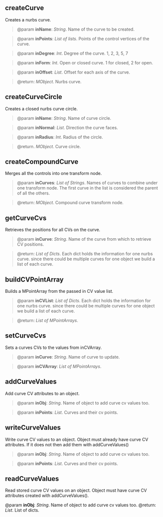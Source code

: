 ## createCurve ##

Creates a nurbs curve.

> @param **inName**: _String_. Name of the curve to be created.

> @param **inPoints**: _List of lists_. Points of the control vertices of the curve.

> @param **inDegree**: _Int_. Degree of the curve. 1, 2, 3, 5, 7

> @param **inForm**: _Int_. Open or closed curve. 1 for closed, 2 for open.

> @param **inOffset**: _List_. Offset for each axis of the curve.

> @return: _MObject_. Nurbs curve.

## createCurveCircle ##

Creates a closed nurbs curve circle.

> @param **inName**: _String_. Name of curve circle.

> @param **inNormal**: _List_. Direction the curve faces.

> @param **inRadius**: _Int_. Radius of the circle.

> @return. _MObject_. Curve circle.

## createCompoundCurve ##

Merges all the controls into one transform node.

> @param **inCurves**: _List of Strings_. Names of curves to combine under one transform node. The first curve in the list is considered the parent of all the others.

> @return: _MObject_. Compound curve transform node.

## getCurveCvs ##

Retrieves the positions for all CVs on the curve.

> @param **inCurve**: _String_. Name of the curve from which to retrieve CV positions.

> @return: _List of Dicts_. Each dict holds the information for one nurbs curve. since there could be multiple curves for one object we build a list of each curve.

## buildCVPointArray ##

Builds a MPointArray from the passed in CV value list.

> @param **inCVList**: _List of Dicts_. Each dict holds the information for one nurbs curve. since there could be multiple curves for one object we build a list of each curve.

> @return: _List of MPointArrays_.

## setCurveCvs ##

Sets a curves CVs to the values from inCVArray.

> @param **inCurve**: _String_. Name of curve to update.

> @param **inCVArray**: _List of MPointArrays_.

## addCurveValues ##

Add curve CV attributes to an object.

> @param **inObj**: _String_. Name of object to add curve cv values too.

> @param **inPoints**: _List_. Curves and their cv points.

## writeCurveValues ##

Write curve CV values to an object. Object must already have curve CV attributes. If it does not then add them with addCurveValues()

> @param **inObj**: _String_. Name of object to add curve cv values too.

> @param **inPoints**: _List_. Curves and their cv points.

## readCurveValues ##

Read stored curve CV values on an object. Object must have curve CV attributes created with addCurveValues().

@param **inObj**: _String_. Name of object to add curve cv values too.
@return: _List_. List of dicts.